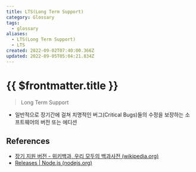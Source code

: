 ```yaml
---
title: LTS(Long Term Support)
category: Glossary
tags:
  - glossary
aliases:
  - LTS(Long Term Support)
  - LTS
created: 2022-09-02T07:40:00.366Z
updated: 2022-09-05T05:04:21.834Z
---
```


# {{ $frontmatter.title }}

> Long Term Support

- 일반적으로 장기간에 걸쳐 치명적인 버그(Critical Bugs)들의 수정을 보장하는 소프트웨어의 버전 또는 에디션

## References

- [장기 지원 버전 - 위키백과, 우리 모두의 백과사전 (wikipedia.org)](https://ko.wikipedia.org/wiki/%EC%9E%A5%EA%B8%B0_%EC%A7%80%EC%9B%90_%EB%B2%84%EC%A0%84)
- [Releases | Node.js (nodejs.org)](https://nodejs.org/en/about/releases/)
